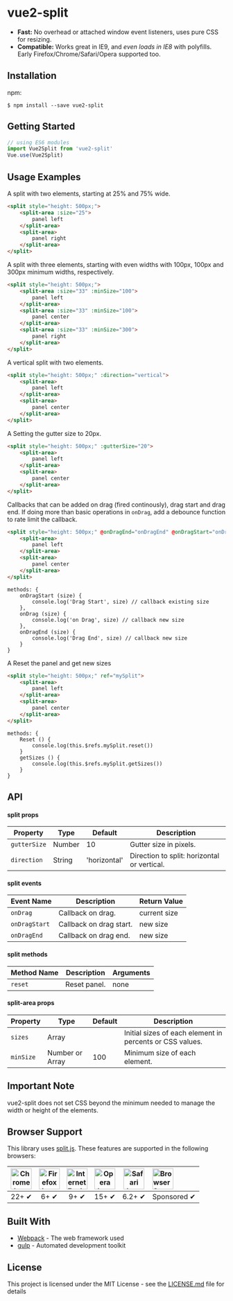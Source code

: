 # vue2-split

- __Fast:__ No overhead or attached window event listeners, uses pure CSS for resizing.
- __Compatible:__ Works great in IE9, and _even loads in IE8_ with polyfills. Early Firefox/Chrome/Safari/Opera supported too.

## Installation

npm:

```
$ npm install --save vue2-split
```

## Getting Started

```js
// using ES6 modules
import Vue2Split from 'vue2-split'
Vue.use(Vue2Split)
```

## Usage Examples

A split with two elements, starting at 25% and 75% wide.

```html
<split style="height: 500px;">
    <split-area :size="25">
        panel left
    </split-area>
    <split-area>
        panel right
    </split-area>
</split>
```

A split with three elements, starting with even widths with 100px, 100px and 300px minimum widths, respectively.

```html
<split style="height: 500px;">
    <split-area :size="33" :minSize="100">
        panel left
    </split-area>
    <split-area :size="33" :minSize="100">
        panel center
    </split-area>
    <split-area :size="33" :minSize="300">
        panel right
    </split-area>
</split>
```

A vertical split with two elements.

```html
<split style="height: 500px;" :direction="vertical">
    <split-area>
        panel left
    </split-area>
    <split-area>
        panel center
    </split-area>
</split>
```

A Setting the gutter size to 20px.

```html
<split style="height: 500px;" :gutterSize="20">
    <split-area>
        panel left
    </split-area>
    <split-area>
        panel center
    </split-area>
</split>
```

Callbacks that can be added on drag (fired continously), drag start and drag end. If doing more than basic operations in `onDrag`, add a debounce function to rate limit the callback.

```html
<split style="height: 500px;" @onDragEnd="onDragEnd" @onDragStart="onDragStart" onDrag="onDrag">
    <split-area>
        panel left
    </split-area>
    <split-area>
        panel center
    </split-area>
</split>
```
```
methods: {
    onDragStart (size) {
        console.log('Drag Start', size) // callback existing size
    },
    onDrag (size) {
        console.log('on Drag', size) // callback new size
    },
    onDragEnd (size) {
        console.log('Drag End', size) // callback new size
    }
}
```
A Reset the panel and get new sizes

```html
<split style="height: 500px;" ref="mySplit">
    <split-area>
        panel left
    </split-area>
    <split-area>
        panel center
    </split-area>
</split>
```
```
methods: {
    Reset () {
        console.log(this.$refs.mySplit.reset())
    }
    getSizes () {
        console.log(this.$refs.mySplit.getSizes())
    }
}
```

## API

#### split props

| Property | Type | Default | Description |
|---|---|---|---|
| `gutterSize` | Number | 10 | Gutter size in pixels. |
| `direction` | String | 'horizontal' | Direction to split: horizontal or vertical. |

#### split events

| Event Name | Description | Return Value
|---|---|---|
| `onDrag` | Callback on drag. | current size |
| `onDragStart` | Callback on drag start. | new size |
| `onDragEnd` | Callback on drag end. | new size |

#### split methods

| Method Name | Description | Arguments
|---|---|---|
| `reset` | Reset panel. | none |

#### split-area props

| Property | Type | Default | Description |
|---|---|---|---|
| `sizes` | Array | | Initial sizes of each element in percents or CSS values. |
| `minSize` | Number or Array | 100 | Minimum size of each element. |


## Important Note

vue2-split does not set CSS beyond the minimum needed to manage the width or height of the elements.


## Browser Support

This library uses [split.js](https://github.com/nathancahill/split.js). These features are supported in the following browsers:

| <img src="http://i.imgur.com/dJC1GUv.png" width="48px" height="48px" alt="Chrome logo"> | <img src="http://i.imgur.com/o1m5RcQ.png" width="48px" height="48px" alt="Firefox logo"> | <img src="http://i.imgur.com/8h3iz5H.png" width="48px" height="48px" alt="Internet Explorer logo"> | <img src="http://i.imgur.com/iQV4nmJ.png" width="48px" height="48px" alt="Opera logo"> | <img src="http://i.imgur.com/j3tgNKJ.png" width="48px" height="48px" alt="Safari logo"> | [<img src="http://i.imgur.com/70as3qf.png" height="48px" alt="BrowserStack logo">](http://browserstack.com/) |
|:---:|:---:|:---:|:---:|:---:|:----|
| 22+ ✔ | 6+ ✔ | 9+ ✔ | 15+ ✔ | 6.2+ ✔ | Sponsored ✔ |

## Built With

* [Webpack](https://webpack.js.org/) - The web framework used
* [gulp](http://gulpjs.com/) - Automated development toolkit

## License

This project is licensed under the MIT License - see the [LICENSE.md](https://github.com/abhipanda/vue2-split/blob/master/LICENSE) file for details